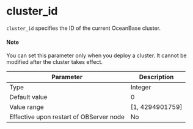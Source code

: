 cluster_id
===============================

`cluster_id` specifies the ID of the current OceanBase cluster.

<main id="notice" type='explain'>
    <h4>Note</h4>
    <p>You can set this parameter only when you deploy a cluster. It cannot be modified after the cluster takes effect. </p>
  </main>


| **Parameter** | **Description** |
|------------------|-------------------|
| Type | Integer |
| Default value | 0 |
| Value range | \[1, 4294901759\] |
| Effective upon restart of OBServer node | No |